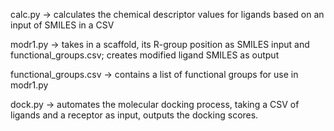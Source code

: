 calc.py -> calculates the chemical descriptor values for ligands based on an input of SMILES in a CSV

modr1.py -> takes in a scaffold, its R-group position as SMILES input and functional_groups.csv; creates modified ligand SMILES as output

functional_groups.csv -> contains a list of functional groups for use in modr1.py 

dock.py -> automates the molecular docking process, taking a CSV of ligands and a receptor as input, outputs the docking scores.
